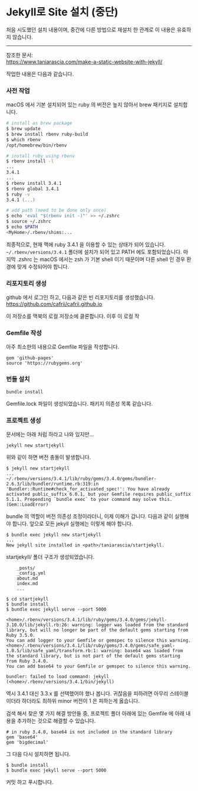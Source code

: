 

# Jekyll로 Site 설치 (중단)

처음 시도했던 설치 내용이며, 중간에 다른 방법으로 재설치 한 관계로 이 내용은 유효하지 않습니다.

- - -

참조한 문서: \
<https://www.taniarascia.com/make-a-static-website-with-jekyll/>

작업한 내용은 다음과 같습니다.


### 사전 작업

macOS 에서 기본 설치되어 있는 ruby 의 버전은 높지 않아서 brew 패키지로 설치합니다.
``` zsh
# install as brew package
$ brew update
$ brew install rbenv ruby-build
$ which rbenv
/opt/homebrew/bin/rbenv

# install ruby using rbenv
$ rbenv install -l
...
3.4.1
...
$ rbenv install 3.4.1
$ rbenv global 3.4.1
$ ruby -v
3.4.1 (...)

# add path (need to be done only once)
$ echo 'eval "$(rbenv init -)"' >> ~/.zshrc
$ source ~/.zshrc
$ echo $PATH
<MyHome>/.rbenv/shims:...
```

최종적으로, 현재 맥에 ruby 3.4.1 을 이용할 수 있는 상태가 되어 있습니다. `~/.rbenv/versions/3.4.1` 폴더에 설치가 되어 있고 PATH 에도 포함되었습니다. 마지막 .zshrc 는 macOS 에서는 zsh 가 기본 shell 이기 때문이며 다른 shell 인 경우 환경에 맞게 수정되어야 합니다.


### 리포지토리 생성

github 에서 로그인 하고, 다음과 같은 빈 리포지토리를 생성했습니다. \
<https://github.com/cafrii/cafrii.github.io>

이 저장소를 맥북의 로컬 저장소에 클론합니다. 이후 이 로컬 작

### Gemfile 작성

아주 최소한의 내용으로 Gemfile 파일을 작성합니다.
```
gem 'github-pages'
source 'https://rubygems.org'
```


### 번들 설치
```
bundle install
```

Gemfile.lock 파일이 생성되었습니다. 패키지 의존성 목록 같습니다.


### 프로젝트 생성

문서에는 아래 처럼 하라고 나와 있지만...
```
jekyll new startjekyll
```

위와 같이 하면 버전 충돌이 발생합니다.
```
$ jekyll new startjekyll
...
~/.rbenv/versions/3.4.1/lib/ruby/gems/3.4.0/gems/bundler-2.6.3/lib/bundler/runtime.rb:319:in 'Bundler::Runtime#check_for_activated_spec!': You have already activated public_suffix 6.0.1, but your Gemfile requires public_suffix 5.1.1. Prepending `bundle exec` to your command may solve this. (Gem::LoadError)
```

bundle 의 역할이 버전 의존성 조정이라더니, 이제 이해가 갑니다. 다음과 같이 실행해야 합니다. 앞으로 모든 jekyll 실행에는 이렇게 해야 합니다.
```
$ bundle exec jekyll new startjekyll
...
New jekyll site installed in <path>/taniarascia/startjekyll.
```

startjekyll/ 폴더 구조가 생성되었습니다.
```
    _posts/
    _config.yml
    about.md
    index.md
    ...
```

```
$ cd startjekyll
$ bundle install
$ bundle exec jekyll serve --port 5000

<home>/.rbenv/versions/3.4.1/lib/ruby/gems/3.4.0/gems/jekyll-3.10.0/lib/jekyll.rb:26: warning: logger was loaded from the standard library, but will no longer be part of the default gems starting from Ruby 3.5.0.
You can add logger to your Gemfile or gemspec to silence this warning.
<home>/.rbenv/versions/3.4.1/lib/ruby/gems/3.4.0/gems/safe_yaml-1.0.5/lib/safe_yaml/transform.rb:1: warning: base64 was loaded from the standard library, but is not part of the default gems starting from Ruby 3.4.0.
You can add base64 to your Gemfile or gemspec to silence this warning.

bundler: failed to load command: jekyll (<home>/.rbenv/versions/3.4.1/bin/jekyll)
```

역시 3.4.1 대신 3.3.x 를 선택했어야 했나 봅니다. 귀찮음을 피하려면 아무리 스테이블이더라 하더라도 최하위 minor 버전이 1 은 피하는게 옳습니다.

검색 해서 찾은 몇 가지 해결 방안들 중, 프로젝트 폴더 아래에 있는 Gemfile 에 아래 내용을 추가하는 것으로 해결할 수 있습니다.

```
# in ruby 3.4.0, base64 is not included in the standard library
gem 'base64'
gem 'bigdecimal'
```

그 다음 다시 설치하면 됩니다.

```
$ bundle install
$ bundle exec jekyll serve --port 5000
```

커밋 하고 푸시합니다.
```
```